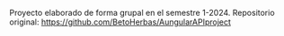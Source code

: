 Proyecto elaborado de forma grupal en el semestre 1-2024.
Repositorio original: https://github.com/BetoHerbas/AungularAPIproject
